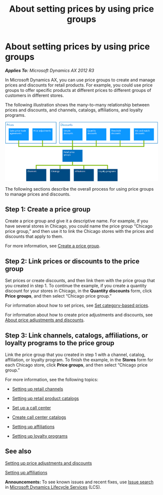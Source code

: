 ﻿---
title: About setting prices by using price groups
TOCTitle: About setting prices by using price groups
ms:assetid: 78853eb3-dc01-4bec-922f-57633f637a0f
ms:mtpsurl: https://technet.microsoft.com/en-us/library/Hh597133(v=AX.60)
ms:contentKeyID: 39519187
ms.date: 04/18/2014
mtps_version: v=AX.60
---

# About setting prices by using price groups 


_**Applies To:** Microsoft Dynamics AX 2012 R3_

In Microsoft Dynamics AX, you can use price groups to create and manage prices and discounts for retail products. For example, you could use price groups to offer specific products at different prices to different groups of customers in different stores.

The following illustration shows the many-to-many relationship between prices and discounts, and channels, catalogs, affiliations, and loyalty programs.

![The many-to-many relationship of price groups](images/Hh597133.Retailpricegroups(AX.60).png "The many-to-many relationship of price groups")

  

The following sections describe the overall process for using price groups to manage prices and discounts.

## Step 1: Create a price group

Create a price group and give it a descriptive name. For example, if you have several stores in Chicago, you could name the price group “Chicago price group,” and then use it to link the Chicago stores with the prices and discounts that apply to them.

For more information, see [Create a price group](create-a-price-group.md).

## Step 2: Link prices or discounts to the price group

Set prices or create discounts, and then link them with the price group that you created in step 1. To continue the example, if you create a quantity discount for your stores in Chicago, in the **Quantity discounts** form, click **Price groups**, and then select “Chicago price group.”

For information about how to set prices, see [Set category-based prices](set-category-based-prices.md).

For information about how to create price adjustments and discounts, see [About price adjustments and discounts](about-price-adjustments-and-discounts.md).

## Step 3: Link channels, catalogs, affiliations, or loyalty programs to the price group

Link the price group that you created in step 1 with a channel, catalog, affiliation, or loyalty program. To finish the example, in the **Stores** form for each Chicago store, click **Price groups**, and then select “Chicago price group.”

For more information, see the following topics:

  - [Setting up retail channels](setting-up-retail-channels.md)

  - [Setting up retail product catalogs](setting-up-retail-product-catalogs.md)

  - [Set up a call center](set-up-a-call-center.md)

  - [Create call center catalogs](create-call-center-catalogs.md)

  - [Setting up affiliations](setting-up-affiliations.md)

  - [Setting up loyalty programs](setting-up-loyalty-programs.md)

## See also

[Setting up price adjustments and discounts](setting-up-price-adjustments-and-discounts.md)

[Setting up affiliations](setting-up-affiliations.md)

  
**Announcements:** To see known issues and recent fixes, use [Issue search](http://go.microsoft.com/fwlink/?linkid=389258) in [Microsoft Dynamics Lifecycle Services](http://go.microsoft.com/fwlink/?linkid=306505) (LCS).


